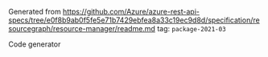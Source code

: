 Generated from https://github.com/Azure/azure-rest-api-specs/tree/e0f8b9ab0f5fe5e71b7429ebfea8a33c19ec9d8d/specification/resourcegraph/resource-manager/readme.md tag: `package-2021-03`

Code generator 


